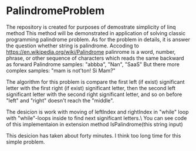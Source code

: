 # PalindromeProblem
The repository is created for purposes of demostrate simplicity of linq method
This method will be demonstrated in application of solving classic programming palindrome problem.
As for the problem in details, it is answer the question whether string is palindrome. Accoding to https://en.wikipedia.org/wiki/Palindrome palinrome is a word, number, phrase, or other sequence of characters which reads the same backward as forward
Palindrome samples: "abbba", "Nan", "SaaS"
But there more complex samples: "mam is not'ton! Si Mam?"

The algorithm for this problem is compare the first left (if exist) significant letter with the first right (if exist) significant letter, then the second left significant letter with the second right significant letter, and so on before "left" and "right" doesn't reach the "middle".

The desicion is work with moving of leftIndex and rightIndex in "while" loop with "while"-loops inside to find next significant letters.\ 
You can see code of this implementaion in extension method IsPalindrome(this string input)



This desicion has taken about forty minutes. I think too long time for this simple problem.

